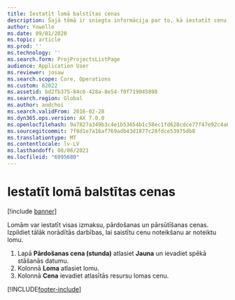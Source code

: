 ```yaml
---
title: Iestatīt lomā balstītas cenas
description: Šajā tēmā ir sniegta informācija par to, kā iestatīt cenu noteikšanu konkrētām lomām.
author: Yowelle
ms.date: 09/01/2020
ms.topic: article
ms.prod: ''
ms.technology: ''
ms.search.form: ProjProjectsListPage
audience: Application User
ms.reviewer: josaw
ms.search.scope: Core, Operations
ms.custom: 82022
ms.assetid: bd2fb375-84c6-428a-8e54-f0f719045898
ms.search.region: Global
ms.author: andchoi
ms.search.validFrom: 2016-02-28
ms.dyn365.ops.version: AX 7.0.0
ms.openlocfilehash: 9a7827a349b3c4e1b53654b1c58ec1fd628cdce77f47e92c4a61e62eae675ef9
ms.sourcegitcommit: 7f8d1e7a16af769adb43d1877c28fdce53975db8
ms.translationtype: MT
ms.contentlocale: lv-LV
ms.lasthandoff: 08/06/2021
ms.locfileid: "6995680"
---
```

# <a name="set-up-role-based-pricing"></a>Iestatīt lomā balstītas cenas

[!include [banner](../includes/banner.md)]

Lomām var iestatīt visas izmaksu, pārdošanas un pārsūtīšanas cenas. Izpildiet tālāk norādītās darbības, lai saistītu cenu noteikšanu ar noteiktu lomu.

1. Lapā **Pārdošanas cena (stunda)** atlasiet **Jauna** un ievadiet spēkā stāšanās datumu.
2. Kolonnā **Loma** atlasiet lomu.
3. Kolonnā **Cena** ievadiet atlasītās resursu lomas cenu.


[!INCLUDE[footer-include](../includes/footer-banner.md)]